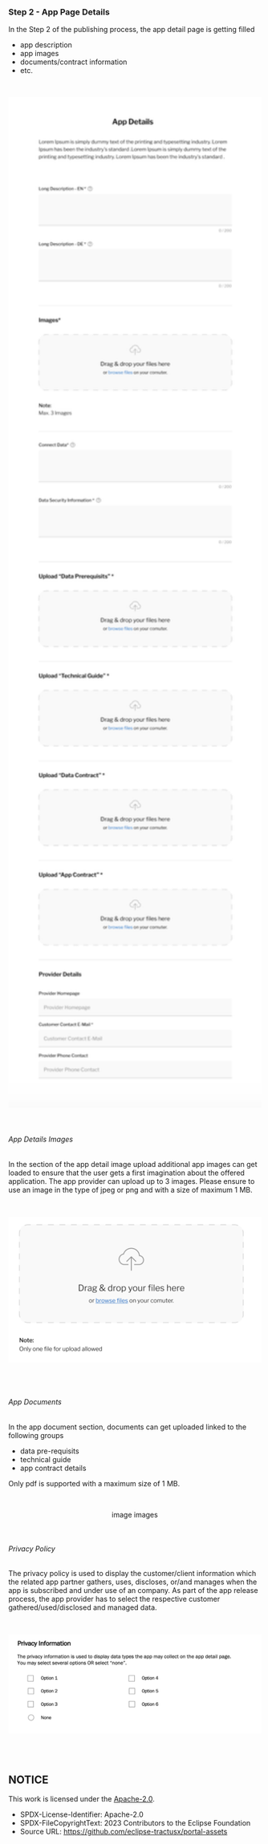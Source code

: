 ### Step 2 - App Page Details

In the Step 2 of the publishing process, the app detail page is getting filled

- app description
- app images
- documents/contract information
- etc.

<br>

<p align="center">
<img width="750" alt="image" src="https://raw.githubusercontent.com/eclipse-tractusx/portal-assets/main/docs/static/app-creation-app-details-input.png">
</p>

<br>

###### App Details Images

In the section of the app detail image upload additional app images can get loaded to ensure that the user gets a first imagination about the offered application.
The app provider can upload up to 3 images.
Please ensure to use an image in the type of jpeg or png and with a size of maximum 1 MB.

<br>

<p align="center">
<img width="584" alt="image" src="https://raw.githubusercontent.com/eclipse-tractusx/portal-assets/main/docs/static/file-upload-box.png">
</p>

<br>
<br>

###### App Documents

In the app document section, documents can get uploaded linked to the following groups

- data pre-requisits
- technical guide
- app contract details

Only pdf is supported with a maximum size of 1 MB.

<br>

<p align="center">
image images
</p>

<br>

###### Privacy Policy

The privacy policy is used to display the customer/client information which the related app partner gathers, uses, discloses, or/and manages when the app is subscribed and under use of an company.
As part of the app release process, the app provider has to select the respective customer gathered/used/disclosed and managed data.

<br>

<p align="center">
<img width="576" alt="image" src="https://raw.githubusercontent.com/eclipse-tractusx/portal-assets/main/docs/static/privacy-information-selection-options.png">
</p>

<br>
<br>

## NOTICE

This work is licensed under the [Apache-2.0](https://www.apache.org/licenses/LICENSE-2.0).

- SPDX-License-Identifier: Apache-2.0
- SPDX-FileCopyrightText: 2023 Contributors to the Eclipse Foundation
- Source URL: https://github.com/eclipse-tractusx/portal-assets
